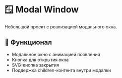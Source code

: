 # 🪟 Modal Window

Небольшой проект с реализацией модального окна.

## 🚀 Функционал

- Модальное окно с анимацией появления
- Кнопка для открытия окна
- SVG-кнопка закрытия
- Поддержка children-контента внутри модалки
